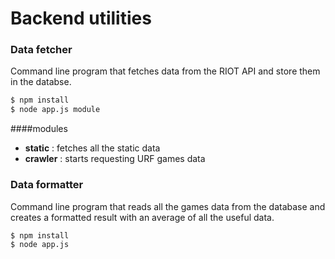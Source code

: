 # Backend utilities
### Data fetcher
Command line program that fetches data from the RIOT API and store them in the databse.
```sh
$ npm install
$ node app.js module
```
####modules
* **static** : fetches all the static data
* **crawler** : starts requesting URF games data

### Data formatter
Command line program that reads all the games data from the database and creates a formatted result with an average of all the useful data.
```sh
$ npm install
$ node app.js
```